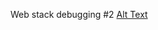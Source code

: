 Web stack debugging #2
[Alt Text](https://s3.amazonaws.com/intranet-projects-files/holbertonschool-sysadmin_devops/287/99littlebugsinthecode-holberton.jpg)


